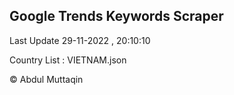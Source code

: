 

## Google Trends Keywords Scraper 
 
Last Update 29-11-2022 , 20:10:10

Country List :
VIETNAM.json



© Abdul Muttaqin 
